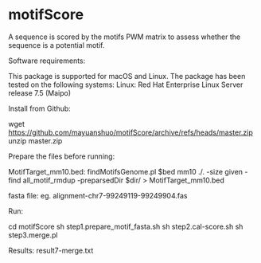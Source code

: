 # motifScore

A sequence is scored by the motifs PWM matrix to assess whether the sequence is a potential motif.


Software requirements:

This package is supported for macOS and Linux. The package has been tested on the following systems:
Linux: Red Hat Enterprise Linux Server release 7.5 (Maipo)


Install from Github:

wget https://github.com/mayuanshuo/motifScore/archive/refs/heads/master.zip
unzip master.zip


Prepare the files before running:

MotifTarget_mm10.bed:
findMotifsGenome.pl $bed mm10 ./. -size given -find all_motif_rmdup -preparsedDir $dir/ > MotifTarget_mm10.bed

fasta file: eg. alignment-chr7-99249119-99249904.fas


Run:

cd motifScore
sh step1.prepare_motif_fasta.sh
sh step2.cal-score.sh
sh step3.merge.pl

Results: result7-merge.txt
